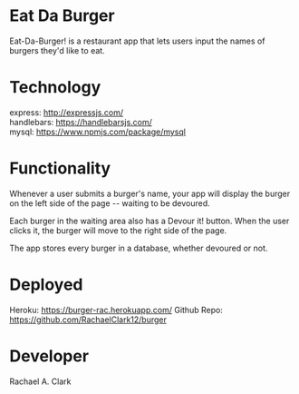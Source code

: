 # Eat Da Burger
Eat-Da-Burger! is a restaurant app that lets users input the names of burgers they'd like to eat.


# Technology
express: http://expressjs.com/
<br>handlebars: https://handlebarsjs.com/
<br>mysql: https://www.npmjs.com/package/mysql

# Functionality
Whenever a user submits a burger's name, your app will display the burger on the left side of the page -- waiting to be devoured.

Each burger in the waiting area also has a Devour it! button. When the user clicks it, the burger will move to the right side of the page.

The app stores every burger in a database, whether devoured or not.


# Deployed
Heroku: https://burger-rac.herokuapp.com/
Github Repo: https://github.com/RachaelClark12/burger

# Developer
Rachael A. Clark